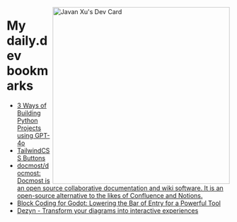 
<a href="https://app.daily.dev/JavanXU"><img align="right" src="https://api.daily.dev/devcards/e45a150971844cd6959a94bb94e861ea.png?r=quw" width="400" alt="Javan Xu's Dev Card"/></a>

# My daily.dev bookmarks
<!-- daily.dev BOOKMARKS:START -->
- [3 Ways of Building Python Projects using GPT-4o](https://app.daily.dev/posts/DKx2EcgqE?utm_source=rss&utm_medium=bookmarks&utm_campaign=6ueXw3FRNQzpNtewCDbI6)
- [TailwindCSS Buttons](https://app.daily.dev/posts/LTDXo9vYY?utm_source=rss&utm_medium=bookmarks&utm_campaign=6ueXw3FRNQzpNtewCDbI6)
- [docmost/docmost: Docmost is an open source collaborative documentation and wiki software. It is an open-source alternative to the likes of Confluence and Notions.](https://app.daily.dev/posts/O7Adk0QhR?utm_source=rss&utm_medium=bookmarks&utm_campaign=6ueXw3FRNQzpNtewCDbI6)
- [Block Coding for Godot: Lowering the Bar of Entry for a Powerful Tool](https://app.daily.dev/posts/EkKdnynMs?utm_source=rss&utm_medium=bookmarks&utm_campaign=6ueXw3FRNQzpNtewCDbI6)
- [Dezyn - Transform your diagrams into interactive experiences](https://app.daily.dev/posts/m9WXLBzbs?utm_source=rss&utm_medium=bookmarks&utm_campaign=6ueXw3FRNQzpNtewCDbI6)
<!-- daily.dev BOOKMARKS:END -->
